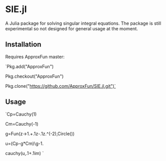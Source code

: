 SIE.jl
=================


A Julia package for solving singular integral equations.  The package is still experimental so not designed for general usage at the moment.

## Installation

Requires ApproxFun master:

`Pkg.add("ApproxFun")

Pkg.checkout("ApproxFun")

Pkg.clone("https://github.com/ApproxFun/SIE.jl.git")`

## Usage

`Cp=Cauchy(1)

Cm=Cauchy(-1)

g=Fun(z->1.+.1z-.1z.^(-2),Circle())

u=(Cp-g*Cm)\g-1.

cauchy(u,.1+.1im)
`